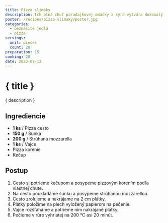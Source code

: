 ```yaml
---
title: Pizza slimáky
description: Ich plná chuť paradajkovej omáčky a syra vytvára dokonalý tanec na vašom tanieri.
poster: /recipes/pizza-slimaky/poster.jpg
categories:
  - bezmäsité jedlá
  - pizza
servings:
  unit: pieces
  count: 20
preparation: 15
cooking: 20
date: 2023-09-12
---
```


# { title }

{ description }

## Ingrediencie

- **1 ks** / Pizza cesto
- **150 g** / Šunka
- **200 g** / Strúhaná mozzarella
- **1 ks** / Vajce
- Pizza korenie
- Kečup

## Postup

1. Cesto si potrieme kečupom a posypeme pizzovým korením podľa vlastnej chute.
2. Na cesto poukladáme šunku a posypeme strúhanou mozzarellou.
3. Cesto zrolujeme a nakrájame na 2 cm plátky.
4. Plátky položíme na plech vyložený papierom na pečenie.
5. Vajce rozšľaháme a potrieme ním nakrájané plátky.
6. Pečieme v rúre vyhriatej na 200 °C asi 20 minút.
